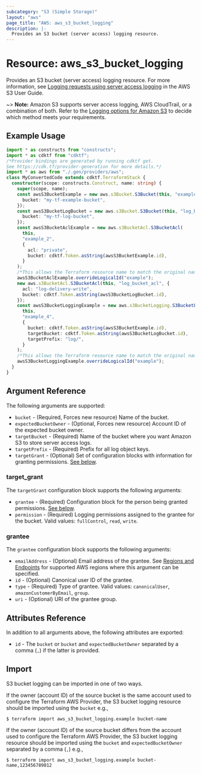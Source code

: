 ```yaml
---
subcategory: "S3 (Simple Storage)"
layout: "aws"
page_title: "AWS: aws_s3_bucket_logging"
description: |-
  Provides an S3 bucket (server access) logging resource.
---
```


# Resource: aws_s3_bucket_logging

Provides an S3 bucket (server access) logging resource. For more information, see [Logging requests using server access logging](https://docs.aws.amazon.com/AmazonS3/latest/userguide/ServerLogs.html)
in the AWS S3 User Guide.

~> **Note:** Amazon S3 supports server access logging, AWS CloudTrail, or a combination of both. Refer to the [Logging options for Amazon S3](https://docs.aws.amazon.com/AmazonS3/latest/userguide/logging-with-S3.html)
to decide which method meets your requirements.

## Example Usage

```typescript
import * as constructs from "constructs";
import * as cdktf from "cdktf";
/*Provider bindings are generated by running cdktf get.
See https://cdk.tf/provider-generation for more details.*/
import * as aws from "./.gen/providers/aws";
class MyConvertedCode extends cdktf.TerraformStack {
  constructor(scope: constructs.Construct, name: string) {
    super(scope, name);
    const awsS3BucketExample = new aws.s3Bucket.S3Bucket(this, "example", {
      bucket: "my-tf-example-bucket",
    });
    const awsS3BucketLogBucket = new aws.s3Bucket.S3Bucket(this, "log_bucket", {
      bucket: "my-tf-log-bucket",
    });
    const awsS3BucketAclExample = new aws.s3BucketAcl.S3BucketAcl(
      this,
      "example_2",
      {
        acl: "private",
        bucket: cdktf.Token.asString(awsS3BucketExample.id),
      }
    );
    /*This allows the Terraform resource name to match the original name. You can remove the call if you don't need them to match.*/
    awsS3BucketAclExample.overrideLogicalId("example");
    new aws.s3BucketAcl.S3BucketAcl(this, "log_bucket_acl", {
      acl: "log-delivery-write",
      bucket: cdktf.Token.asString(awsS3BucketLogBucket.id),
    });
    const awsS3BucketLoggingExample = new aws.s3BucketLogging.S3BucketLoggingA(
      this,
      "example_4",
      {
        bucket: cdktf.Token.asString(awsS3BucketExample.id),
        targetBucket: cdktf.Token.asString(awsS3BucketLogBucket.id),
        targetPrefix: "log/",
      }
    );
    /*This allows the Terraform resource name to match the original name. You can remove the call if you don't need them to match.*/
    awsS3BucketLoggingExample.overrideLogicalId("example");
  }
}

```

## Argument Reference

The following arguments are supported:

* `bucket` - (Required, Forces new resource) Name of the bucket.
* `expectedBucketOwner` - (Optional, Forces new resource) Account ID of the expected bucket owner.
* `targetBucket` - (Required) Name of the bucket where you want Amazon S3 to store server access logs.
* `targetPrefix` - (Required) Prefix for all log object keys.
* `targetGrant` - (Optional) Set of configuration blocks with information for granting permissions. [See below](#target_grant).

### target_grant

The `targetGrant` configuration block supports the following arguments:

* `grantee` - (Required) Configuration block for the person being granted permissions. [See below](#grantee).
* `permission` - (Required) Logging permissions assigned to the grantee for the bucket. Valid values: `fullControl`, `read`, `write`.

### grantee

The `grantee` configuration block supports the following arguments:

* `emailAddress` - (Optional) Email address of the grantee. See [Regions and Endpoints](https://docs.aws.amazon.com/general/latest/gr/rande.html#s3_region) for supported AWS regions where this argument can be specified.
* `id` - (Optional) Canonical user ID of the grantee.
* `type` - (Required) Type of grantee. Valid values: `canonicalUser`, `amazonCustomerByEmail`, `group`.
* `uri` - (Optional) URI of the grantee group.

## Attributes Reference

In addition to all arguments above, the following attributes are exported:

* `id` - The `bucket` or `bucket` and `expectedBucketOwner` separated by a comma (`,`) if the latter is provided.

## Import

S3 bucket logging can be imported in one of two ways.

If the owner (account ID) of the source bucket is the same account used to configure the Terraform AWS Provider,
the S3 bucket logging resource should be imported using the `bucket` e.g.,

```
$ terraform import aws_s3_bucket_logging.example bucket-name
```

If the owner (account ID) of the source bucket differs from the account used to configure the Terraform AWS Provider,
the S3 bucket logging resource should be imported using the `bucket` and `expectedBucketOwner` separated by a comma (`,`) e.g.,

```
$ terraform import aws_s3_bucket_logging.example bucket-name,123456789012
```

<!-- cache-key: cdktf-0.17.0-pre.15 input-3c742657a6db079e336a6d22f053ff49ab100ea1f4808d91dc5692912b96f2be -->